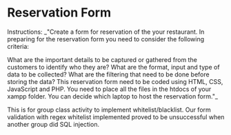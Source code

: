 # Reservation Form
Instructions:
_"Create a form for reservation of the your restaurant. In preparing for the reservation form you need to consider the following criteria:

What are the important details to be captured or gathered from the customers to identify who they are?
What are the format, input and type of data to be collected?
What are the filtering that need to be done before storing the data?
This reservation form need to be coded using HTML, CSS, JavaScript and PHP. You need to place all the files in the htdocs of your xampp folder. You can decide which laptop to host the reservation form."_


This is for group class activity to implement whitelist/blacklist. Our form validation with regex whitelist implemented proved to be unsuccessful when another group did SQL injection. 
